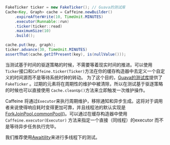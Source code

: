 ```java
FakeTicker ticker = new FakeTicker(); // Guava的测试库
Cache<Key, Graph> cache = Caffeine.newBuilder()
    .expireAfterWrite(10, TimeUnit.MINUTES)
    .executor(Runnable::run)
    .ticker(ticker::read)
    .maximumSize(10)
    .build();

cache.put(key, graph);
ticker.advance(30, TimeUnit.MINUTES)
assertThat(cache.getIfPresent(key), is(nullValue()));
```

当测试基于时间的驱逐策略的时候，不需要等着现实时间的推进。可以使用`Ticker`接口和`Caffeine.ticker(Ticker)`方法在你的缓存构造器中去定义一个自定义的时间源而不是等待系统时钟的转动。 为了这个目的，[Guava的测试库][testlib]提供了`FakeTicker` 。过期的元素将在周期性的维护中被清除，所以在测试基于驱逐策略的时候也可以直接使用 `Cache.cleanUp()`方法来立即触发一次维护操作。 
  

Caffeine 将通过`Executor`来执行周期维护，移除通知和异步生成。这将对于调用者来说使得响应耗时变得更加可靠，并且线程池的默认实现是 [ForkJoinPool.commonPool()][fork-join]。可以通过在缓存构造器中使用`Caffeine.executor(Executor)` 方法来指定一个直接（同线程）的executor 而不是等待异步任务执行完毕。      

我们推荐使用[Awaitility][await]来进行多线程下的测试。   

[testlib]: http://www.javadoc.io/doc/com.google.guava/guava-testlib
[fork-join]: https://docs.oracle.com/javase/8/docs/api/java/util/concurrent/ForkJoinPool.html
[await]: https://github.com/jayway/awaitility